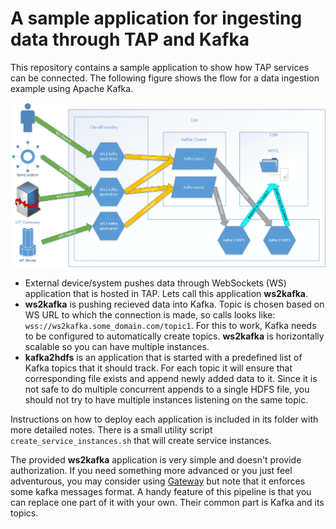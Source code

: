 # A sample application for ingesting data through TAP and Kafka

This repository contains a sample application to show how TAP services can be connected. The following figure shows the flow for a data ingestion example using Apache Kafka.

![](docs/ingestion_ws2kafka2hdfs.png)

* External device/system pushes data through WebSockets (WS) application that is hosted in TAP. Lets call this application **ws2kafka**.
* **ws2kafka** is pushing recieved data into Kafka. Topic is chosen based on WS URL to which the connection is made, so calls looks like: ```wss://ws2kafka.some_domain.com/topic1```. For this to work, Kafka needs to be configured to automatically create topics. **ws2kafka** is horizontally scalable so you can have multiple instances.
* **kafka2hdfs** is an application that is started with a predefined list of Kafka topics that it should track. For each topic it will ensure that corresponding file exists and append newly added data to it. Since it is not safe to do multiple concurrent appends to a single HDFS file, you should not try to have multiple instances listening on the same topic.


Instructions on how to deploy each application is included in its folder with more detailed notes. There is a small utility script ```create_service_instances.sh``` that will create service instances.

The provided **ws2kafka** application is very simple and doesn't provide authorization. If you need something more advanced or you just feel adventurous, you may consider using [Gateway](https://github.com/trustedanalytics/gateway) but note that it enforces some kafka messages format. A handy feature of this pipeline is that you can replace one part of it with your own. Their common part is Kafka and its topics.



